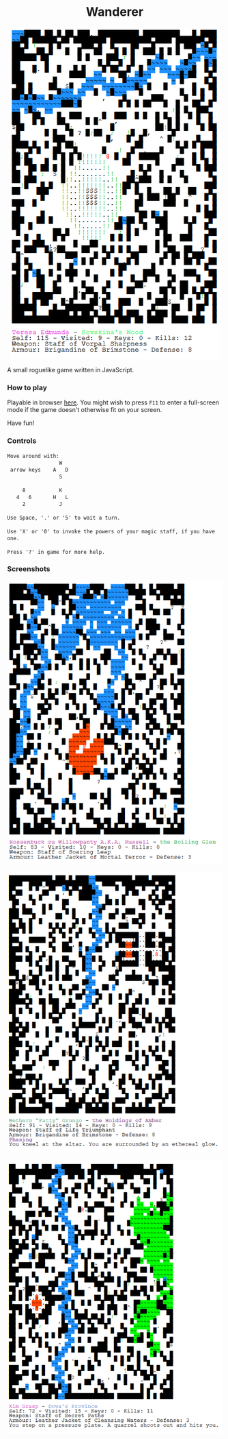 <div align="center">

# Wanderer

![Screenshot](doc/w1.png)
</div>

A small roguelike game written in JavaScript.

### How to play

Playable in browser [here](https://red-kangaroo.github.io/wanderer/ "Wanderer").
You might wish to press `F11` to enter a full-screen mode if the game doesn't
otherwise fit on your screen.

Have fun!

### Controls

```
Move around with:
                 W
 arrow keys    A   D
                 S

     8           K
   4   6       H   L
     2           J

Use Space, '.' or '5' to wait a turn.

Use 'X' or '0' to invoke the powers of your magic staff, if you have one.

Press '?' in game for more help.
```

### Screenshots
<div align="center">

![Screenshot](doc/w2.png)

![Screenshot](doc/w3.png)

![Screenshot](doc/w4.png)

</div>
